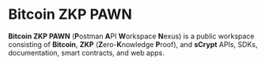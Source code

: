 # Bitcoin ZKP PAWN

**Bitcoin ZKP PAWN** (**P**ostman **A**PI **W**orkspace **N**exus) is a public workspace consisting of **Bitcoin**, **ZKP** (**Z**ero-**K**nowledge **P**roof), and **sCrypt** APIs, SDKs, documentation, smart contracts, and web apps.
